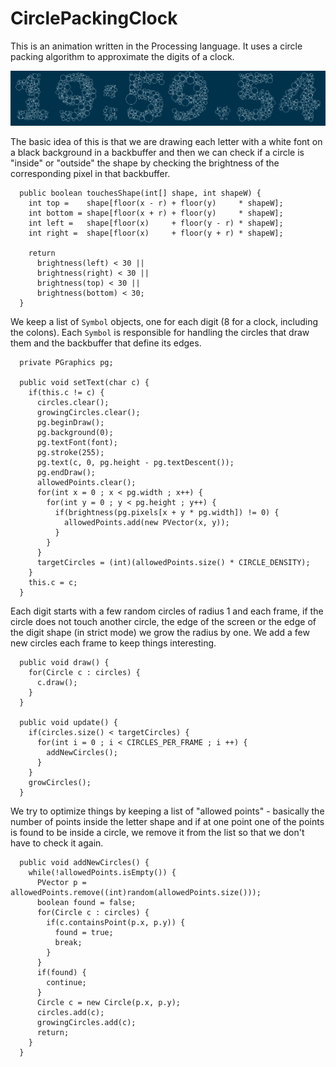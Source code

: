 # CirclePackingClock

This is an animation written in the Processing language. It uses a circle packing algorithm to approximate the digits of a clock.

![](clock.gif)

The basic idea of this is that we are drawing each letter with a white font on a black background in a backbuffer and then we can check
if a circle is "inside" or "outside" the shape by checking the brightness of the corresponding pixel in that backbuffer.

```processing
  public boolean touchesShape(int[] shape, int shapeW) {
    int top =    shape[floor(x - r) + floor(y)     * shapeW];
    int bottom = shape[floor(x + r) + floor(y)     * shapeW];
    int left =   shape[floor(x)     + floor(y - r) * shapeW];
    int right =  shape[floor(x)     + floor(y + r) * shapeW];
    
    return 
      brightness(left) < 30 ||
      brightness(right) < 30 ||
      brightness(top) < 30 ||
      brightness(bottom) < 30;
  }
```
We keep a list of `Symbol` objects, one for each digit (8 for a clock, including the colons). Each `Symbol` is responsible for handling the circles that draw them and
the backbuffer that define its edges.

```processing
  private PGraphics pg;  

  public void setText(char c) {
    if(this.c != c) {
      circles.clear();
      growingCircles.clear();
      pg.beginDraw();
      pg.background(0);
      pg.textFont(font);
      pg.stroke(255);
      pg.text(c, 0, pg.height - pg.textDescent());
      pg.endDraw();
      allowedPoints.clear();
      for(int x = 0 ; x < pg.width ; x++) {
        for(int y = 0 ; y < pg.height ; y++) {
          if(brightness(pg.pixels[x + y * pg.width]) != 0) {
            allowedPoints.add(new PVector(x, y));
          }
        }
      }
      targetCircles = (int)(allowedPoints.size() * CIRCLE_DENSITY);
    }
    this.c = c;
  }
```

Each digit starts with a few random circles of radius 1 and each frame, if the circle does not touch another circle, the edge of the screen or the edge of the digit shape
(in strict mode) we grow the radius by one. We add a few new circles each frame to keep things interesting.

```processing
  public void draw() {
    for(Circle c : circles) {
      c.draw();
    }
  }
  
  public void update() {
    if(circles.size() < targetCircles) {
      for(int i = 0 ; i < CIRCLES_PER_FRAME ; i ++) {
        addNewCircles();
      }
    }
    growCircles();
  }
```

We try to optimize things by keeping a list of "allowed points" - basically the number of points inside the letter shape and if at one point one of the points is found to be
inside a circle, we remove it from the list so that we don't have to check it again.

```processing
  public void addNewCircles() {
    while(!allowedPoints.isEmpty()) {
      PVector p = allowedPoints.remove((int)random(allowedPoints.size()));
      boolean found = false;
      for(Circle c : circles) {
        if(c.containsPoint(p.x, p.y)) {
          found = true;
          break;
        }
      }
      if(found) {
        continue;
      }
      Circle c = new Circle(p.x, p.y);
      circles.add(c);
      growingCircles.add(c);
      return;
    }
  }
```
